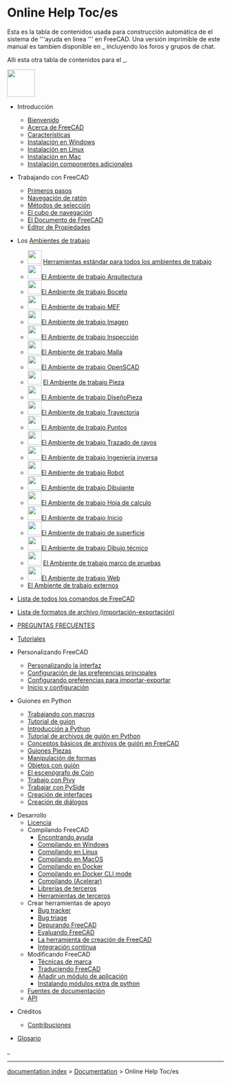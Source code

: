 # Online Help Toc/es
Esta es la tabla de contenidos usada para construcción automática de el sistema de \'\'\'ayuda en linea \'\'\' en FreeCAD. Una versión imprimible de este manual es tambien disponible en _ incluyendo los foros y grupos de chat.

Alli esta otra tabla de contenidos para el _.

<img alt="" src=images/Online_Help_Toc.svg  style="width:64px;">

-   Introducción
    -   [Bienvenido](Online_Help_Startpage/es.md)
    -   [Acerca de FreeCAD](About_FreeCAD/es.md)
    -   [Características](Feature_list/es.md)
    -   [Instalación en Windows](Install_on_Windows/es.md)
    -   [Instalación en Linux](Install_on_Linux/es.md)
    -   [Instalación en Mac](Install_on_Mac/es.md)
    -   [Instalación componentes adicionales](Installing_additional_components/es.md)

-   Trabajando con FreeCAD
    -   [Primeros pasos](Getting_started/es.md)
    -   [Navegación de ratón](Mouse_navigation/es.md)
    -   [Métodos de selección](Selection_methods/es.md)
    -   [El cubo de navegación](Navigation_Cube.md)
    -   [El Documento de FreeCAD](Document_structure/es.md)
    -   [Editor de Propiedades](Property_editor/es.md)

-   Los [Ambientes de trabajo](Workbenches/es.md)
    -   <img alt="" src=images/Freecad.svg  style="width:32px;"> [Herramientas estándar para todos los ambientes de trabajo](Std_Base/es.md)
    -   <img alt="" src=images/Workbench_Arch.svg  style="width:32px;">[El Ambiente de trabajo Arquitectura](Arch_Workbench/es.md)
    -   <img alt="" src=images/Workbench_Draft.svg  style="width:32px;">[El Ambiente de trabajo Boceto](Draft_Workbench/es.md)
    -   <img alt="" src=images/Workbench_FEM.svg  style="width:32px;">[El Ambiente de trabajo MEF](FEM_Workbench/es.md)
    -   <img alt="" src=images/Workbench_Image.svg  style="width:32px;">[El Ambiente de trabajo Imagen](Image_Workbench/es.md)
    -   <img alt="" src=images/Workbench_Inspection.svg  style="width:32px;">[El Ambiente de trabajo Inspección](Inspection_Workbench/es.md)
    -   <img alt="" src=images/Workbench_Mesh.svg  style="width:32px;">[El Ambiente de trabajo Malla](Mesh_Workbench/es.md)
    -   <img alt="" src=images/Workbench_OpenSCAD.svg  style="width:32px;">[El Ambiente de trabajo OpenSCAD](OpenSCAD_Workbench/es.md)
    -   <img alt="" src=images/Workbench_Part.svg  style="width:32px;"> [El Ambiente de trabajo Pieza](Part_Workbench/es.md)
    -   <img alt="" src=images/Workbench_PartDesign.svg  style="width:32px;">[El Ambiente de trabajo DiseñoPieza](PartDesign_Workbench/es.md)
    -   <img alt="" src=images/Workbench_Path.svg  style="width:32px;">[El Ambiente de trabajo Trayectoria](Path_Workbench/es.md)
    -   <img alt="" src=images/Workbench_Points.svg  style="width:32px;">[El Ambiente de trabajo Puntos](Points_Workbench/es.md)
    -   <img alt="" src=images/Workbench_Raytracing.svg  style="width:32px;">[El Ambiente de trabajo Trazado de rayos](Raytracing_Workbench/es.md)
    -   <img alt="" src=images/Workbench_Reverse_Engineering.svg  style="width:32px;">[El Ambiente de trabajo Ingeniería inversa](Reverse_Engineering_Workbench/es.md)
    -   <img alt="" src=images/Workbench_Robot.svg  style="width:32px;">[El Ambiente de trabajo Robot](Robot_Workbench.md)
    -   <img alt="" src=images/Workbench_Sketcher.svg  style="width:32px;">[El Ambiente de trabajo Dibujante](Sketcher_Workbench/es.md)
    -   <img alt="" src=images/Workbench_Spreadsheet.svg  style="width:32px;">[El Ambiente de trabajo Hoja de calculo](Spreadsheet_Workbench/es.md)
    -   <img alt="" src=images/Workbench_Start.svg  style="width:32px;">[El Ambiente de trabajo Inicio](Start_Workbench/es.md)
    -   <img alt="" src=images/Workbench_Surface.svg  style="width:32px;">[El Ambiente de trabajo de superficie](Surface_Workbench/es.md)
    -   <img alt="" src=images/Workbench_TechDraw.svg  style="width:32px;">[El Ambiente de trabajo Dibujo técnico](TechDraw_Workbench/es.md)
    -   <img alt="" src=images/Workbench_Test.svg  style="width:32px;"> [El Ambiente de trabajo marco de pruebas](Testing/es.md)
    -   <img alt="" src=images/Workbench_Web.svg  style="width:32px;">[El Ambiente de trabajo Web](Web_Workbench/es.md)
    -   [El Ambiente de trabajo externos](External_workbenches/es.md)

-   [Lista de todos los comandos de FreeCAD](List_of_Commands/es.md)

-   [Lista de formatos de archivo (importación-exportación)](Import_Export/es.md)

-   [PREGUNTAS FRECUENTES](Frequently_asked_questions/es.md)

-   [Tutoriales](Tutorials/es.md)

-   Personalizando FreeCAD
    -   [Personalizando la interfaz](Interface_Customization/es.md)
    -   [Configuración de las preferencias principales](Preferences_Editor/es.md)
    -   [Configurando preferencias para importar-exportar](Import_Export_Preference/es.md)
    -   [Inicio y configuración](Start_up_and_Configuration/es.md)

-   Guiones en Python
    -   [Trabajando con macros](Macros/es.md)
    -   [Tutorial de guion](Scripts/es.md)
    -   [Introducción a Python](Introduction_to_Python/es.md)
    -   [Tutorial de archivos de guión en Python](Python_scripting_tutorial/es.md)
    -   [Conceptos básicos de archivos de guión en FreeCAD](FreeCAD_Scripting_Basics/es.md)
    -   [Guiones Piezas](Part_scripting/es.md)
    -   [Manipulación de formas](Topological_data_scripting/es.md)
    -   [Objetos con guión](Scripted_objects/es.md)
    -   [El escenógrafo de Coin](Scenegraph/es.md)
    -   [Trabajo con Pivy](Pivy/es.md)
    -   [Trabajar con PySide](PySide/es.md)
    -   [Creación de interfaces](Interface_creation/es.md)
    -   [Creación de diálogos](Dialog_creation/es.md)


<div class="mw-translate-fuzzy">

-   Desarrollo
    -   [Licencia](Licence/es.md)
    -   Compilando FreeCAD
        -   [Encontrando ayuda](Tracker/es.md)
        -   [Compilando en Windows](Compile_on_Windows/es.md)
        -   [Compilando en Linux](Compile_on_Linux/es.md)
        -   [Compilando en MacOS](Compile_on_MacOS/es.md)
        -   [Compilando en Docker](Compile_on_Docker/es.md)
        -   [Compilando en Docker CLI mode](FreeCAD_Docker_CLI_mode/es.md)
        -   [Compilando (Acelerar)](Compiling_(Speeding_up)/es.md)
        -   [Librerías de terceros](Third_Party_Libraries/es.md)
        -   [Herramientas de terceros](Third_Party_Tools/es.md)
    -   Crear herramientas de apoyo
        -   [Bug tracker](Tracker/es.md)
        -   [Bug triage](Bug_Triage/es.md)
        -   [Depurando FreeCAD](Debugging/es.md)
        -   [Evaluando FreeCAD](Testing/es.md)
        -   [La herramienta de creación de FreeCAD](FreeCAD_Build_Tool/es.md)
        -   [Integración continua](Continuous_Integration/es.md)
    -   Modificando FreeCAD
        -   [Técnicas de marca](Branding/es.md)
        -   [Traduciendo FreeCAD](Localisation/es.md)
        -   [Añadir un módulo de aplicación](Module_Creation/es.md)
        -   [Instalando módulos extra de python](Extra_python_odules/es.md)
    -   [Fuentes de documentación](Source_documentation/es.md)
    -   [API](https://www.freecadweb.org/api/)


</div>

-   Créditos
    -   [Contribuciones](Contributors/es.md)

-   [Glosario](Glossary/es.md)




_

---
[documentation index](../README.md) > [Documentation](Category_Documentation.md) > Online Help Toc/es

